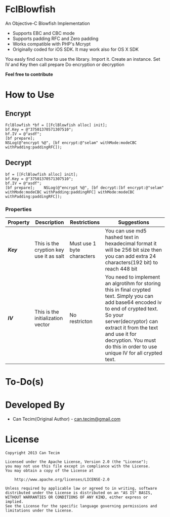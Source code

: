 FclBlowfish
===========

An Objective-C Blowfish Implementation


  * Supports EBC and CBC mode
  * Supports padding RFC and Zero padding
  * Works compatible with PHP's Mcrypt
  * Originally coded for iOS SDK. It may work also for OS X SDK

You easly find out how to use the library.
Import it.
Create an instance.
Set IV and Key then call prepare
Do encryption or decryption

  **Feel free to contribute**

# How to Use
## Encrypt
```objc
FclBlowfish *bf = [[FclBlowfish alloc] init];
bf.Key = @"37501370571307510";
bf.IV = @"asdf";
[bf prepare];
NSLog(@"encrypt %@", [bf encrypt:@"selam" withMode:modeCBC withPadding:paddingRFC]);
```
## Decrypt
```objc
bf = [[FclBlowfish alloc] init];
bf.Key = @"37501370571307510";
bf.IV = @"asdf";
[bf prepare];    NSLog(@"encrypt %@", [bf decrypt:[bf encrypt:@"selam" withMode:modeCBC withPadding:paddingRFC] withMode:modeCBC withPadding:paddingRFC]);
```
### Properties
Property | Description | Restrictions | Suggestions
-------- | ----------- | ------------ | -----------
***Key*** | This is the cryption key use it as salt | Must use 1 byte characters | You can use md5 hashed text in hexadecimal format it will be 256 bit size then you can add extra 24 characters(192 bit) to reach 448 bit
***IV*** | This is the initialization vector | No restricton | You need to implement an algrotihm for storing this in final crypted text. Simply you can add base64 encoded iv to end of crypted text. So your server(decryptor) can extract it from the text and use it for decryption. You must do this in order to use unique IV for all crypted text.

# To-Do(s)

# Developed By

  * Can Tecim(Original Author) - <can.tecim@gmail.com>
  
# License

    Copyright 2013 Can Tecim
    
    Licensed under the Apache License, Version 2.0 (the "License");
    you may not use this file except in compliance with the License.
    You may obtain a copy of the License at
    
        http://www.apache.org/licenses/LICENSE-2.0
    
    Unless required by applicable law or agreed to in writing, software
    distributed under the License is distributed on an "AS IS" BASIS,
    WITHOUT WARRANTIES OR CONDITIONS OF ANY KIND, either express or implied.
    See the License for the specific language governing permissions and
    limitations under the License.

